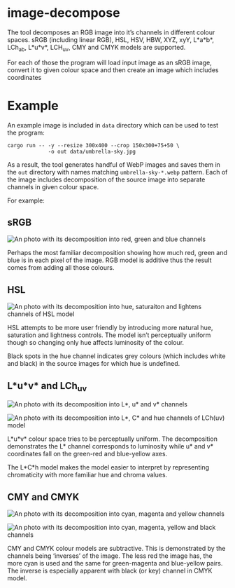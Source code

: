 # image-decompose

The tool decomposes an RGB image into it’s channels in different
colour spaces.  sRGB (including linear RGB), HSL, HSV, HBW, XYZ, xyY,
L\*a\*b\*, LCh<sub>ab</sub>, L\*u\*v\*, LCH<sub>uv</sub>, CMY and CMYK
models are supported.

For each of those the program will load input image as an sRGB image,
convert it to given colour space and then create an image which
includes coordinates

# Example

An example image is included in `data` directory which can be used to
test the program:

    cargo run -- -y --resize 300x400 --crop 150x300+75+50 \
                 -o out data/umbrella-sky.jpg


As a result, the tool generates handful of WebP images and saves them
in the `out` directory with names matching `umbrella-sky-*.webp`
pattern.  Each of the image includes decomposition of the source image
into separate channels in given colour space.

For example:

## sRGB

![An photo with its decomposition into red, green and blue
channels](out/umbrella-sky-rgb.webp)

Perhaps the most familiar decomposition showing how much red, green
and blue is in each pixel of the image.  RGB model is additive thus
the result comes from adding all those colours.

## HSL

![An photo with its decomposition into hue, saturaiton and lightens
channels of HSL model](out/umbrella-sky-hsl.webp)

HSL attempts to be more user friendly by introducing more natural hue,
saturation and lightness controls.  The model isn’t perceptually
uniform though so changing only hue affects luminosity of the colour.

Black spots in the hue channel indicates grey colours (which includes
white and black) in the source images for which hue is undefined.

## L\*u\*v\* and LCh<sub>uv</sub>

![An photo with its decomposition into L\*, u\* and v\*
channels](out/umbrella-sky-luv.webp)

![An photo with its decomposition into L\*, C\* and hue channels of
LCh(uv) model](out/umbrella-sky-lchuv.webp)

L\*u\*v\* colour space tries to be perceptually uniform.  The
decomposition demonstrates the L\* channel corresponds to luminosity
while u\* and v\* coordinates fall on the green-red and blue-yellow
axes.

The L\*C\*h model makes the model easier to interpret by representing
chromaticity with more familiar hue and chroma values.

## CMY and CMYK

![An photo with its decomposition into cyan, magenta and yellow
channels](out/umbrella-sky-cmy.webp)

![An photo with its decomposition into cyan, magenta, yellow and black
channels](out/umbrella-sky-cmyk.webp)

CMY and CMYK colour models are subtractive.  This is demonstrated by
the channels being ‘inverses’ of the image.  The less red the image
has, the more cyan is used and the same for green-magenta and
blue-yellow pairs.  The inverse is especially apparent with black (or
key) channel in CMYK model.
